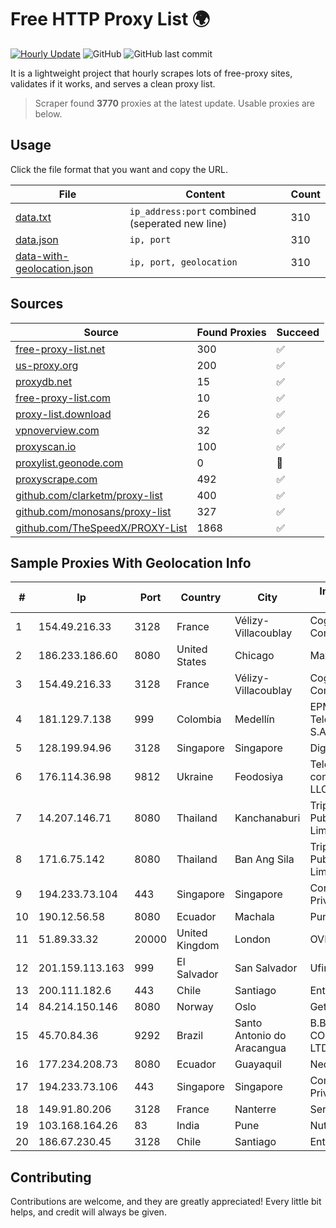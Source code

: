 
# Free HTTP Proxy List 🌍

[![Hourly Update](https://github.com/mertguvencli/http-proxy-list/actions/workflows/main.yml/badge.svg?branch=main)](https://github.com/mertguvencli/http-proxy-list/actions/workflows/main.yml)
![GitHub](https://img.shields.io/github/license/mertguvencli/http-proxy-list)
![GitHub last commit](https://img.shields.io/github/last-commit/mertguvencli/http-proxy-list)

It is a lightweight project that hourly scrapes lots of free-proxy sites, validates if it works, and serves a clean proxy list.


> Scraper found **3770** proxies at the latest update. Usable proxies are below.

## Usage

Click the file format that you want and copy the URL.


|File|Content|Count|
|----|-------|-----|
|[data.txt](https://raw.githubusercontent.com/mertguvencli/http-proxy-list/main/proxy-list/data.txt)|`ip_address:port` combined (seperated new line)|310|
|[data.json](https://raw.githubusercontent.com/mertguvencli/http-proxy-list/main/proxy-list/data.json)|`ip, port`|310|
|[data-with-geolocation.json](https://raw.githubusercontent.com/mertguvencli/http-proxy-list/main/proxy-list/data-with-geolocation.json)|`ip, port, geolocation`|310|

## Sources

|Source|Found Proxies|Succeed|
|------|-------------|-------|
|[free-proxy-list.net](https://free-proxy-list.net)|300|✅|
|[us-proxy.org](https://www.us-proxy.org)|200|✅|
|[proxydb.net](http://proxydb.net)|15|✅|
|[free-proxy-list.com](https://free-proxy-list.com/?page=&port=&type%5B%5D=http&type%5B%5D=https&up_time=0&search=Search)|10|✅|
|[proxy-list.download](https://www.proxy-list.download/HTTP)|26|✅|
|[vpnoverview.com](https://vpnoverview.com/privacy/anonymous-browsing/free-proxy-servers)|32|✅|
|[proxyscan.io](https://www.proxyscan.io)|100|✅|
|[proxylist.geonode.com](https://proxylist.geonode.com/api/proxy-list?limit=300&page=1&sort_by=lastChecked&sort_type=desc&protocols=http,https)|0|🚫|
|[proxyscrape.com](https://api.proxyscrape.com/v2/?request=displayproxies&protocol=http&timeout=10000&country=all&ssl=all&anonymity=all)|492|✅|
|[github.com/clarketm/proxy-list](https://raw.githubusercontent.com/clarketm/proxy-list/master/proxy-list-raw.txt)|400|✅|
|[github.com/monosans/proxy-list](https://raw.githubusercontent.com/monosans/proxy-list/main/proxies/http.txt)|327|✅|
|[github.com/TheSpeedX/PROXY-List](https://raw.githubusercontent.com/TheSpeedX/PROXY-List/master/http.txt)|1868|✅|


## Sample Proxies With Geolocation Info

|#|Ip|Port|Country|City|Internet Service Provider|
|-|--|----|-------|----|-------------------------|
|1|154.49.216.33|3128|France|Vélizy-Villacoublay|Cogent Communications|
|2|186.233.186.60|8080|United States|Chicago|Maxihost LTDA|
|3|154.49.216.33|3128|France|Vélizy-Villacoublay|Cogent Communications|
|4|181.129.7.138|999|Colombia|Medellín|EPM Telecomunicaciones S.A. E.S.P.|
|5|128.199.94.96|3128|Singapore|Singapore|DigitalOcean, LLC|
|6|176.114.36.98|9812|Ukraine|Feodosiya|Telecommunication company FEONET+ LLC|
|7|14.207.146.71|8080|Thailand|Kanchanaburi|Triple T Broadband Public Company Limited|
|8|171.6.75.142|8080|Thailand|Ban Ang Sila|Triple T Broadband Public Company Limited|
|9|194.233.73.104|443|Singapore|Singapore|Contabo Asia Private Limited|
|10|190.12.56.58|8080|Ecuador|Machala|Puntonet S.A.|
|11|51.89.33.32|20000|United Kingdom|London|OVH SAS|
|12|201.159.113.163|999|El Salvador|San Salvador|Ufinet Panama S.A.|
|13|200.111.182.6|443|Chile|Santiago|Entel Chile S.A.|
|14|84.214.150.146|8080|Norway|Oslo|Get AS|
|15|45.70.84.36|9292|Brazil|Santo Antonio do Aracangua|B.B.S COMUNICAÔÔES LTDA ME|
|16|177.234.208.73|8080|Ecuador|Guayaquil|Nedetel S.A.|
|17|194.233.73.106|443|Singapore|Singapore|Contabo Asia Private Limited|
|18|149.91.80.206|3128|France|Nanterre|Serverd SAS|
|19|103.168.164.26|83|India|Pune|Nutech Broadband|
|20|186.67.230.45|3128|Chile|Santiago|Entel Chile S.A.|



## Contributing

Contributions are welcome, and they are greatly appreciated! Every
little bit helps, and credit will always be given.

